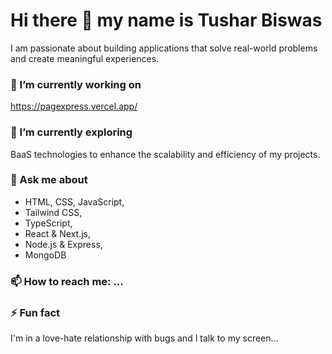 # Hi there 👋 my name is Tushar Biswas

I am passionate about building applications that solve real-world problems and create meaningful experiences.

### 🔭 I’m currently working on 
https://pagexpress.vercel.app/

### 🌱 I’m currently exploring 
BaaS technologies to enhance the scalability and efficiency of my projects.

### 💬 Ask me about
- HTML, CSS, JavaScript,
- Tailwind CSS,
- TypeScript,
- React & Next.js,
- Node.js & Express,
- MongoDB
### 📫 How to reach me: ...

### ⚡ Fun fact
I'm in a love-hate relationship with bugs and I talk to my screen...

